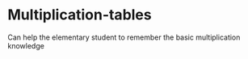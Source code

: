 # Multiplication-tables
Can help the elementary student to remember the basic multiplication knowledge
